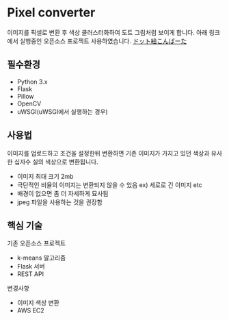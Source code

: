 # Pixel converter
이미지를 픽셀로 변환 후 색상 클러스터화하여 도트 그림처럼 보이게 합니다. 
아래 링크에서 실행중인 오픈소스 프로젝트 사용하였습니다.
[ドット絵こんばーた](https://app.monopro.org/pixel/)  

## 필수환경
- Python 3.x  
- Flask  
- Pillow  
- OpenCV  
- uWSGI(uWSGI에서 실행하는 경우)  

## 사용법
이미지를 업로드하고 조건을 설정한뒤 변환하면
기존 이미지가 가지고 있던 색상과 유사한 십자수 실의 색상으로 변환됩니다.

- 이미지 최대 크기 2mb
- 극단적인 비율의 이미지는 변환되지 않을 수 있음 ex) 세로로 긴 이미지 etc
- 배경이 없으면 좀 더 자세하게 묘사됨
- jpeg 파일을 사용하는 것을 권장함

## 핵심 기술
기존 오픈소스 프로젝트
- k-means 알고리즘
- Flask 서버
- REST API


변경사항
- 이미지 색상 변환
- AWS EC2
